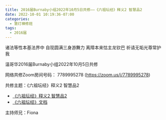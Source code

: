 ```yaml
---
title: 2016届Burnaby小组2022年10月5日共修——《六祖坛经》释义2 智慧品2
date: 2022-10-01 10:19:36-07:00
categories:
  - 慧灯禅修班
tags:
  - 2016届
---
```

诸法等性本基法界中 自现圆满三身游舞力 离障本来怙主龙钦巴 祈请无垢光尊常护我

温哥华2016届Burnaby小组2022年10月5日共修

网络共修Zoom房间号码： 7789995278 (<https://zoom.us/j/7789995278>)

共修主题：《六祖坛经》释义2 智慧品2

* [《六祖坛经》释义2 智慧品2](https://www.youtube.com/watch?v=O2UzReZwodQ&ab_channel=%E6%85%A7%E7%81%AF%E4%B9%8B%E5%85%89%E7%BD%91%E7%AB%99)
* [《六祖坛经》文档](/f/up/《六祖坛经》.docx)

主持师兄：Fiona
